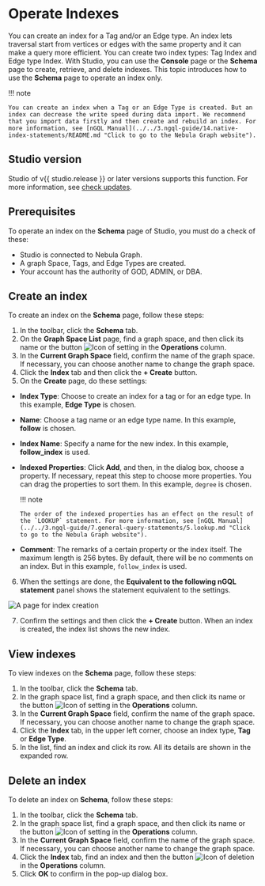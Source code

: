 # Operate Indexes

You can create an index for a Tag and/or an Edge type. An index lets traversal start from vertices or edges with the same property and it can make a query more efficient. You can create two index types: Tag Index and Edge type Index. With Studio, you can use the **Console** page or the **Schema** page to create, retrieve, and delete indexes. This topic introduces how to use the **Schema** page to operate an index only.

!!! note

    You can create an index when a Tag or an Edge Type is created. But an index can decrease the write speed during data import. We recommend that you import data firstly and then create and rebuild an index. For more information, see [nGQL Manual](../../3.ngql-guide/14.native-index-statements/README.md "Click to go to the Nebula Graph website").

## Studio version

Studio of v{{ studio.release }} or later versions supports this function. For more information, see [check updates](../about-studio/st-ug-check-updates.md).

## Prerequisites

To operate an index on the **Schema** page of Studio, you must do a check of these:

- Studio is connected to Nebula Graph.
- A graph Space, Tags, and Edge Types are created.
- Your account has the authority of GOD, ADMIN, or DBA.

## Create an index

To create an index on the **Schema** page, follow these steps:

1. In the toolbar, click the **Schema** tab.
2. On the **Graph Space List** page, find a graph space, and then click its name or the button ![Icon of setting](https://docs-cdn.nebula-graph.com.cn/nebula-studio-docs/st-ug-018.png "Set") in the **Operations** column.
3. In the **Current Graph Space** field, confirm the name of the graph space. If necessary, you can choose another name to change the graph space.
4. Click the **Index** tab and then click the **+ Create** button.
5. On the **Create** page, do these settings:

  - **Index Type**: Choose to create an index for a tag or for an edge type. In this example, **Edge Type** is chosen.

  - **Name**: Choose a tag name or an edge type name. In this example, **follow** is chosen.

  - **Index Name**: Specify a name for the new index. In this example, **follow_index** is used.

  - **Indexed Properties**: Click **Add**, and then, in the dialog box, choose a property. If necessary, repeat this step to choose more properties. You can drag the properties to sort them. In this example, `degree` is chosen.

    !!! note

        The order of the indexed properties has an effect on the result of the `LOOKUP` statement. For more information, see [nGQL Manual](../../3.ngql-guide/7.general-query-statements/5.lookup.md "Click to go to the Nebula Graph website").

  - **Comment**: The remarks of a certain property or the index itself. The maximum length is 256 bytes. By default, there will be no comments on an index. But in this example, `follow_index` is used.

6. When the settings are done, the **Equivalent to the following nGQL statement** panel shows the statement equivalent to the settings.  

![A page for index creation](https://docs-cdn.nebula-graph.com.cn/nebula-studio-docs/st-ug-030.png "Create an index")

7. Confirm the settings and then click the **+ Create** button. When an index is created, the index list shows the new index.

## View indexes

To view indexes on the **Schema** page, follow these steps:

1. In the toolbar, click the **Schema** tab.
2. In the graph space list, find a graph space, and then click its name or the button ![Icon of setting](https://docs-cdn.nebula-graph.com.cn/nebula-studio-docs/st-ug-018.png "Set") in the **Operations** column.
3. In the **Current Graph Space** field, confirm the name of the graph space. If necessary, you can choose another name to change the graph space.
4. Click the **Index** tab, in the upper left corner, choose an index type, **Tag** or **Edge Type**.
5. In the list, find an index and click its row. All its details are shown in the expanded row.

## Delete an index

To delete an index on **Schema**, follow these steps:

1. In the toolbar, click the **Schema** tab.
2. In the graph space list, find a graph space, and then click its name or the button ![Icon of setting](https://docs-cdn.nebula-graph.com.cn/nebula-studio-docs/st-ug-018.png "Set") in the **Operations** column.
3. In the **Current Graph Space** field, confirm the name of the graph space. If necessary, you can choose another name to change the graph space.
4. Click the **Index** tab, find an index and then the button ![Icon of deletion](https://docs-cdn.nebula-graph.com.cn/nebula-studio-docs/st-ug-017.png "Delete") in the **Operations** column.
5. Click **OK** to confirm in the pop-up dialog box.
